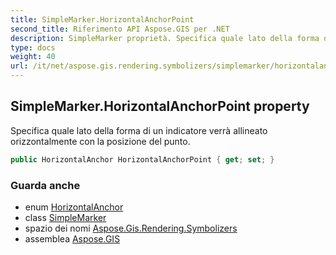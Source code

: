 ```yaml
---
title: SimpleMarker.HorizontalAnchorPoint
second_title: Riferimento API Aspose.GIS per .NET
description: SimpleMarker proprietà. Specifica quale lato della forma di un indicatore verrà allineato orizzontalmente con la posizione del punto.
type: docs
weight: 40
url: /it/net/aspose.gis.rendering.symbolizers/simplemarker/horizontalanchorpoint/
---
```

## SimpleMarker.HorizontalAnchorPoint property

Specifica quale lato della forma di un indicatore verrà allineato orizzontalmente con la posizione del punto.

```csharp
public HorizontalAnchor HorizontalAnchorPoint { get; set; }
```

### Guarda anche

* enum [HorizontalAnchor](../../horizontalanchor/)
* class [SimpleMarker](../)
* spazio dei nomi [Aspose.Gis.Rendering.Symbolizers](../../simplemarker/)
* assemblea [Aspose.GIS](../../../)


